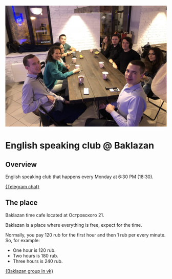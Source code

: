 ![photo](./photo.jpg)

# English speaking club @ Baklazan

## Overview

English speaking club that happens every Monday at 6:30 PM (18:30).

[{Telegram chat}](http://t.me/english_club_kzn)

## The place

Baklazan time cafe located at Островского 21.

Baklazan is a place where everything is free, expect for the time.

Normally, you pay 120 rub for the first hour and then 1 rub
per every minute. So, for example:

* One hour is 120 rub.
* Two hours is 180 rub.
* Three hours is 240 rub.

[{Baklazan group in vk}](https://vk.com/baklazankzn)
